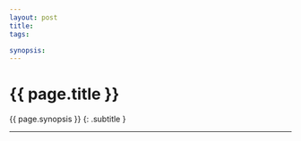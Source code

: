 ```yaml
---
layout: post
title:  
tags:   

synopsis: 
---
```


# {{ page.title }}

{{ page.synopsis }}
{: .subtitle }

-----

